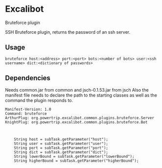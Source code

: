 # Excalibot
Bruteforce plugin

SSH Bruteforce plugin, returns the password of an ssh server.

## Usage
	bruteforce host:<address> port:<port> bots:<number of bots> user:<ssh username> dict:<dictionary of passwords>

## Dependencies

Needs common.jar from common and jsch-0.1.53.jar from jsch
Also the manifest file needs to declare the path to the starting classes
as well as the command the plugin responds to.
		
    Manifest-Version: 1.0
    Command: bruteforce
    ArthurPlug: org.powertrip.excalibot.common.plugins.bruteforce.Server
    KnightPlug: org.powertrip.excalibot.common.plugins.bruteforce.Bot



		String host = subTask.getParameter("host");
		String user = subTask.getParameter("user");
        String port = subTask.getParameter("port");
        String dict = subTask.getParameter("dict");
		String lowerBound = subTask.getParameter("lowerBound");
        String higherBound = subTask.getParameter("higherBound");


	